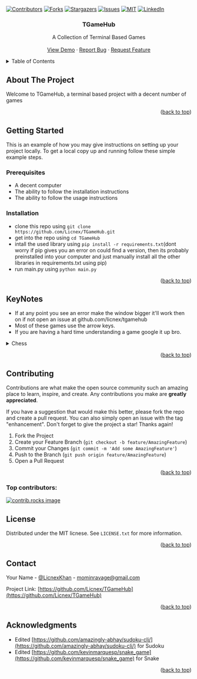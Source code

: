 <a id="readme-top"></a>
[![Contributors][contributors-shield]][contributors-url]
[![Forks][forks-shield]][forks-url]
[![Stargazers][stars-shield]][stars-url]
[![Issues][issues-shield]][issues-url]
[![MIT][license-shield]][license-url]
[![LinkedIn][linkedin-shield]][linkedin-url]



<h3 align="center">TGameHub</h3>

  <p align="center">
    A Collection of Terminal Based Games
    <br />
    <br />
    <a href="https://github.com/Licnex/TGameHub">View Demo</a>
    &middot;
    <a href="https://github.com/Licnex/TGameHub/issues/new?labels=bug&template=bug-report---.md">Report Bug</a>
    &middot;
    <a href="https://github.com/Licnex/TGameHub/issues/new?labels=enhancement&template=feature-request---.md">Request Feature</a>
  </p>
</div>



<!-- TABLE OF CONTENTS -->
<details>
  <summary>Table of Contents</summary>
  <ol>
    <li>
      <a href="#about-the-project">About The Project</a>
      <ul>
        <li><a href="#built-with">Built With</a></li>
      </ul>
    </li>
    <li>
      <a href="#getting-started">Getting Started</a>
      <ul>
        <li><a href="#prerequisites">Prerequisites</a></li>
        <li><a href="#installation">Installation</a></li>
      </ul>
    </li>
    <li><a href="#usage">Usage</a></li>
    <li><a href="#contributing">Contributing</a></li>
    <li><a href="#license">License</a></li>
    <li><a href="#contact">Contact</a></li>
    <li><a href="#acknowledgments">Acknowledgments</a></li>
  </ol>
</details>



<!-- ABOUT THE PROJECT -->
## About The Project

Welcome to TGameHub, a terminal based project with a decent number of games

<p align="right">(<a href="#readme-top">back to top</a>)</p>



<!-- GETTING STARTED -->
## Getting Started

This is an example of how you may give instructions on setting up your project locally.
To get a local copy up and running follow these simple example steps.

### Prerequisites
* A decent computer
* The ability to follow the installation instructions
* The ability to follow the usage instructions

### Installation
- clone this repo using `git clone https://github.com/Licnex/TGameHub.git`
- get into the repo using `cd TGameHub`
- intall the used library using `pip install -r requirements.txt`(dont worry if pip gives you an error on could find a version, then its probably preinstalled into your computer and just manually install all the other libraries in requirements.txt using pip) 
- run main.py using `python main.py`

<p align="right">(<a href="#readme-top">back to top</a>)</p>



<!-- USAGE EXAMPLES -->
## KeyNotes
* If at any point you see an error make the window bigger it'll work then on if not open an issue at github.com/licnex/tgamehub
* Most of these games use the arrow keys. 
* If you are having a hard time understanding a game google it up bro.
<details>
  <summary>Chess</summary>
  <p>
    To play chess you use the arrow keys and enter for selection of a piece moreover there certain marks to indicate stuff eg a selected pawn would look like `[P]` and checked king would look like `k*`.If you are having trouble with the game saying "illegal selection/move" first watch this video https://www.youtube.com/watch?v=OCSbzArwB10 then if the problem presists open an issue

  </p>
</details>

<p align="right">(<a href="#readme-top">back to top</a>)</p>


<!-- CONTRIBUTING -->
## Contributing

Contributions are what make the open source community such an amazing place to learn, inspire, and create. Any contributions you make are **greatly appreciated**.

If you have a suggestion that would make this better, please fork the repo and create a pull request. You can also simply open an issue with the tag "enhancement".
Don't forget to give the project a star! Thanks again!

1. Fork the Project
2. Create your Feature Branch (`git checkout -b feature/AmazingFeature`)
3. Commit your Changes (`git commit -m 'Add some AmazingFeature'`)
4. Push to the Branch (`git push origin feature/AmazingFeature`)
5. Open a Pull Request

<p align="right">(<a href="#readme-top">back to top</a>)</p>

### Top contributors:

<a href="https://github.com/Licnex/TGameHub/graphs/contributors">
  <img src="https://contrib.rocks/image?repo=Licnex/TGameHub" alt="contrib.rocks image" />
</a>



<!-- LICENSE -->
## License

Distributed under the MIT licnese. See `LICENSE.txt` for more information.

<p align="right">(<a href="#readme-top">back to top</a>)</p>



<!-- CONTACT -->
## Contact

Your Name - [@LicnexKhan](https://twitter.com/LicnexKhan) - mominravage@gmail.com

Project Link: [https://github.com/Licnex/TGameHub](https://github.com/Licnex/TGameHub)

<p align="right">(<a href="#readme-top">back to top</a>)</p>



<!-- ACKNOWLEDGMENTS -->
## Acknowledgments

* Edited [https://github.com/amazingly-abhay/sudoku-cli/](https://github.com/amazingly-abhay/sudoku-cli/) for Sudoku
* Edited [https://github.com/kevinmarquesp/snake_game](https://github.com/kevinmarquesp/snake_game) for Snake

<p align="right">(<a href="#readme-top">back to top</a>)</p>



<!-- MARKDOWN LINKS & IMAGES -->
<!-- https://www.markdownguide.org/basic-syntax/#reference-style-links -->
[contributors-shield]: https://img.shields.io/github/contributors/Licnex/TGameHub.svg?style=for-the-badge
[contributors-url]: https://github.com/Licnex/TGameHub/graphs/contributors
[forks-shield]: https://img.shields.io/github/forks/Licnex/TGameHub.svg?style=for-the-badge
[forks-url]: https://github.com/Licnex/TGameHub/network/members
[stars-shield]: https://img.shields.io/github/stars/Licnex/TGameHub.svg?style=for-the-badge
[stars-url]: https://github.com/Licnex/TGameHub/stargazers
[issues-shield]: https://img.shields.io/github/issues/Licnex/TGameHub.svg?style=for-the-badge
[issues-url]: https://github.com/Licnex/TGameHub/issues
[license-shield]: https://img.shields.io/github/license/Licnex/TGameHub.svg?style=for-the-badge
[license-url]: https://github.com/Licnex/TGameHub/blob/master/LICENSE.txt
[linkedin-shield]: https://img.shields.io/badge/-LinkedIn-black.svg?style=for-the-badge&logo=linkedin&colorB=555
[linkedin-url]: https://linkedin.com/in/momin-khan-592797283